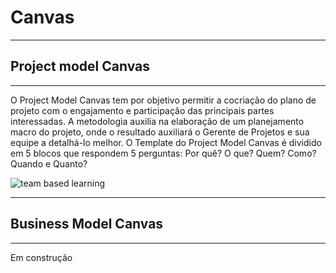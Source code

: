# Canvas
***
## Project model Canvas
***

O Project Model Canvas tem por objetivo permitir a cocriação do plano de projeto com o engajamento e participação das principais partes interessadas. A metodologia auxilia na elaboração de um planejamento macro do projeto, onde o resultado auxiliará o Gerente de Projetos e sua equipe a detalhá-lo melhor. O Template do Project Model Canvas é dividido em 5 blocos que respondem 5 perguntas: Por quê? O que? Quem? Como? Quando e Quanto?

![team based learning](https://user-images.githubusercontent.com/14116020/27894610-99e9d2d0-61e3-11e7-81eb-0d4036858ed3.jpg)

***
## Business Model Canvas
***

Em construção
